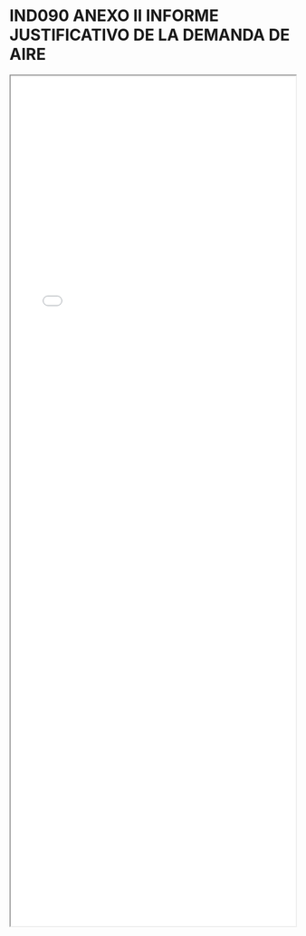 
# IND090 ANEXO II INFORME JUSTIFICATIVO DE LA DEMANDA DE AIRE

<iframe src="../IND090 ANEXO II INFORME JUSTIFICATIVO DE LA DEMANDA DE AIRE.pdf" width="100%" height="1500px"></iframe>

